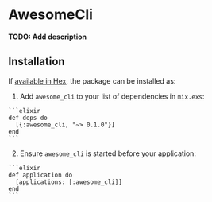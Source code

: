# AwesomeCli

**TODO: Add description**

## Installation

If [available in Hex](https://hex.pm/docs/publish), the package can be installed as:

  1. Add `awesome_cli` to your list of dependencies in `mix.exs`:

    ```elixir
    def deps do
      [{:awesome_cli, "~> 0.1.0"}]
    end
    ```

  2. Ensure `awesome_cli` is started before your application:

    ```elixir
    def application do
      [applications: [:awesome_cli]]
    end
    ```

